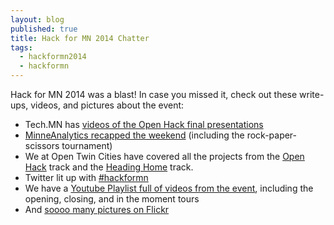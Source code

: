 ```yaml
---
layout: blog
published: true 
title: Hack for MN 2014 Chatter 
tags: 
  - hackformn2014
  - hackformn
---
```


Hack for MN 2014 was a blast! In case you missed it, check out these write-ups,
videos, and pictures about the event:

- Tech.MN has [videos of the Open Hack final presentations](http://tech.mn/news/2014/06/26/hack-for-mn-2014/)
- [MinneAnalytics recapped the weekend](http://minneanalytics.org/node/542) (including the rock-paper-scissors tournament)
- We at Open Twin Cities have covered all the projects from the [Open Hack](/2014/07/16/hack-for-mn-2014-open-hack-projects/) track and the [Heading Home](/2014/07/16/hack-for-mn-2014-heading-home-projects/) track.
- Twitter lit up with [#hackformn](https://twitter.com/search?q=%23hackformn%20since%3A2014-06-01%20until%3A2014-07-31&src=typd)
- We have a [Youtube Playlist full of videos from the event](http://www.youtube.com/playlist?list=PLevYGd9HiFQ6Upf4EEE2vX4Q9YWvB3hZ3), including the opening, closing, and in the moment tours
- And [soooo many pictures on Flickr](https://www.flickr.com/search/?tags=hackformn2014)
